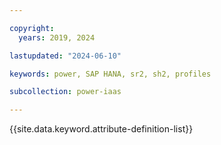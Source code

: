 ```yaml
---

copyright:
  years: 2019, 2024

lastupdated: "2024-06-10"

keywords: power, SAP HANA, sr2, sh2, profiles

subcollection: power-iaas

---
```


{{site.data.keyword.attribute-definition-list}}




